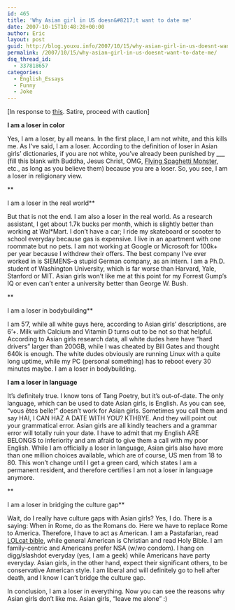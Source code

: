 ```yaml
---
id: 465
title: 'Why Asian girl in US doesn&#8217;t want to date me'
date: 2007-10-15T10:48:28+00:00
author: Eric
layout: post
guid: http://blog.youxu.info/2007/10/15/why-asian-girl-in-us-doesnt-want-to-date-me/
permalink: /2007/10/15/why-asian-girl-in-us-doesnt-want-to-date-me/
dsq_thread_id:
  - 337818657
categories:
  - English_Essays
  - Funny
  - Joke
---
```

[In response to [this](http://niniane.blogspot.com/2006/07/why-i-dont-date-asian-men.html). Satire, proceed with caution]

**I am a loser in color**

Yes, I am a loser, by all means. In the first place, I am not white, and this kills me. As I&#8217;ve said, I am a loser. According to the definition of loser in Asian girls&#8217; dictionaries, if you are not white, you&#8217;ve already been punished by \___ (fill this blank with Buddha, Jesus Christ, OMG, [Flying Spaghetti Monster](http://www.venganza.org/), etc., as long as you believe them) because you are a loser. So, you see, I am a loser in religionary view.
  
**
  
I am a loser in the real world**

But that is not the end. I am also a loser in the real world. As a research assistant, I get about 1.7k bucks per month, which is slightly better than working at Wal*Mart. I don&#8217;t have a car; I ride my skateboard or scooter to school everyday because gas is expensive. I live in an apartment with one roommate but no pets. I am not working at Google or Microsoft for 100k+ per year because I withdrew their offers. The best company I&#8217;ve ever worked in is SIEMENS&#8211;a stupid German company, as an intern. I am a Ph.D. student of Washington University, which is far worse than Harvard, Yale, Stanford or MIT. Asian girls won&#8217;t like me at this point for my Forrest Gump&#8217;s IQ or even can&#8217;t enter a university better than George W. Bush.
  
**
  
I am a loser in bodybuilding**

I am 5&#8217;7, while all white guys here, according to Asian girls&#8217; descriptions, are 6&#8217;+. Milk with Calcium and Vitamin D turns out to be not so that helpful. According to Asian girls research data, all white dudes here have &#8220;hard drivers&#8221; larger than 200GB, while I was cheated by Bill Gates and thought 640k is enough. The white dudes obviously are running Linux with a quite long uptime, while my PC (personal something) has to reboot every 30 minutes maybe. I am a loser in bodybuilding.

**I am a loser in language**

It&#8217;s definitely true. I know tons of Tang Poetry, but it&#8217;s out-of-date. The only language, which can be used to date Asian girls, is English. As you can see, &#8220;vous êtes belle!&#8221; doesn&#8217;t work for Asian girls. Sometimes you call them and say HAI, I CAN HAZ A DATE WITH YOU? KTHBYE. And they will point out your grammatical error. Asian girls are all kindly teachers and a grammar error will totally ruin your date. I have to admit that my English ARE BELONGS to inferiority and am afraid to give them a call with my poor English. While I am officially a loser in language, Asian girls also have more than one million choices available, which are of course, US men from 18 to 80. This won&#8217;t change until I get a green card, which states I am a permanent resident, and therefore certifies I am not a loser in language anymore.
  
**
  
I am a loser in bridging the culture gap**

Wait, do I really have culture gaps with Asian girls? Yes, I do. There is a saying: When in Rome, do as the Romans do. Here we have to replace Rome to America. Therefore, I have to act as American. I am a Pastafarian, read [LOLcat bible](http://www.lolcatbible.com/index.php?title=Main_Page), while general American is Christian and read Holy Bible. I am family-centric and Americans prefer NSA (w/wo condom). I hang on digg/slashdot everyday (yes, I am a geek) while Americans have party everyday. Asian girls, in the other hand, expect their significant others, to be conservative American style. I am liberal and will definitely go to hell after death, and I know I can&#8217;t bridge the culture gap.

In conclusion, I am a loser in everything. Now you can see the reasons why Asian girls don&#8217;t like me. Asian girls, &#8220;leave me alone&#8221; :)